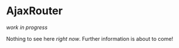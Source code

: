 AjaxRouter
==========

*work in progress*

Nothing to see here *right now*. Further information is about to come!